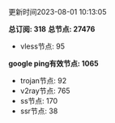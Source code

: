 更新时间2023-08-01 10:13:05

**总订阅: 318**
**总节点: 27476**
- vless节点: 95

**google ping有效节点: 1065**
- trojan节点: 92
- v2ray节点: 765
- ss节点: 170
- ssr节点: 38
